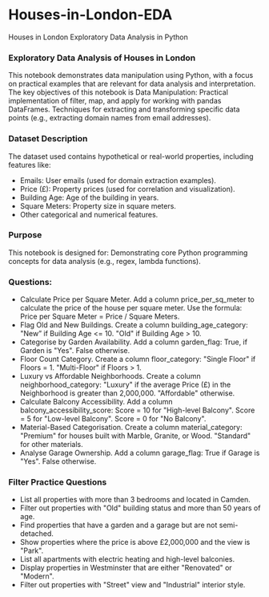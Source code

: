 # Houses-in-London-EDA
Houses in London Exploratory Data Analysis in Python

### Exploratory Data Analysis of Houses in London
This  notebook demonstrates data manipulation  using Python, with a focus on practical examples that are relevant for data analysis and interpretation. The key objectives of this notebook is Data Manipulation: Practical implementation of filter, map, and apply for working with pandas DataFrames. Techniques for extracting and transforming specific data points (e.g., extracting domain names from email addresses).

### Dataset Description
The dataset used contains hypothetical or real-world properties, including features like:
-	Emails: User emails (used for domain extraction examples).
-	Price (£): Property prices (used for correlation and visualization).
-	Building Age: Age of the building in years.
-	Square Meters: Property size in square meters.
-	Other categorical and numerical features.
### Purpose
This notebook is designed for: Demonstrating core Python programming concepts for data analysis (e.g., regex, lambda functions).
### Questions:
-	Calculate Price per Square Meter. Add a column price_per_sq_meter to calculate the price of the house per square meter. Use the formula: Price per Square Meter =  Price / Square Meters.
-	Flag Old and New Buildings. Create a column building_age_category: "New”  if Building Age <= 10.  "Old" if Building Age > 10.
-	Categorise by Garden Availability. Add a column garden_flag: True, if Garden is "Yes".  False otherwise.
-	Floor Count Category. Create a column floor_category:  "Single Floor"  if Floors = 1.  "Multi-Floor" if Floors > 1.
-	Luxury vs Affordable Neighborhoods. Create  a column neighborhood_category: "Luxury"  if the average Price (£) in the Neighborhood is greater than 2,000,000. "Affordable" otherwise.
-	Calculate Balcony Accessibility. Add a column balcony_accessibility_score: Score = 10 for "High-level Balcony".  Score = 5 for "Low-level Balcony".  Score = 0 for "No Balcony".
-	Material-Based Categorisation. Create a column material_category:  "Premium" for houses built with Marble, Granite, or Wood. "Standard" for other materials.
-	Analyse Garage Ownership. Add a column garage_flag: True if Garage is "Yes". False otherwise.

### Filter Practice Questions
-	List all properties with more than 3 bedrooms and located in Camden.
-	Filter out properties with "Old" building status and more than 50 years of age.
-	Find properties that have a garden and a garage but are not semi-detached.
-	Show properties where the price is above £2,000,000 and the view is "Park".
-	List all apartments with electric heating and high-level balconies.
-	Display properties in Westminster that are either "Renovated" or "Modern".
-	Filter out properties with "Street" view and "Industrial" interior style.

